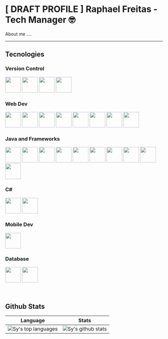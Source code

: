 # [ DRAFT PROFILE ] Raphael Freitas - Tech Manager 🤓

  <p>About me ....</p>

<hr>

## Tecnologies

### Version Control

  <img height="50" src="https://user-images.githubusercontent.com/25181517/117364277-fc4eb280-aebd-11eb-8769-a3583c6a2037.png"> <img height="50" src="https://user-images.githubusercontent.com/25181517/117364276-fc4eb280-aebd-11eb-92ba-8a6ef74b7313.png"> <img height="50" src="https://user-images.githubusercontent.com/25181517/117364279-fce74900-aebd-11eb-8b79-75984359d043.png"> <img height="50" src="https://user-images.githubusercontent.com/25181517/121401477-0e0df480-c959-11eb-8ec7-ef8d06584380.png">


### Web Dev

  <img height="50" src="https://user-images.githubusercontent.com/25181517/117447535-f00a3a00-af3d-11eb-89bf-45aaf56dbaf1.png"> <img height="50" src="https://user-images.githubusercontent.com/25181517/117447663-0fa16280-af3e-11eb-8677-bcf8e4f8e298.png"> <img height="50" src="https://user-images.githubusercontent.com/25181517/117447155-6a868a00-af3d-11eb-9cfe-245df15c9f3f.png"> <img height="50" src="https://user-images.githubusercontent.com/25181517/117447798-3c557a00-af3e-11eb-9097-15de64b078de.png"> <img height="50" src="https://user-images.githubusercontent.com/25181517/117448085-96eed600-af3e-11eb-9492-83a3a0fcbfb1.png"> <img height="50" src="https://user-images.githubusercontent.com/25181517/117448384-f9e06d00-af3e-11eb-9e02-a05bead103cf.png"> <img height="50" src="https://user-images.githubusercontent.com/25181517/121401671-49102800-c959-11eb-9f6f-74d49a5e1774.png"> <img height="50" src="https://user-images.githubusercontent.com/25181517/121402101-c89df700-c959-11eb-8b4a-bbadf9e84b30.png">

### Java and Frameworks

  <img height="50" src="https://user-images.githubusercontent.com/25181517/117201156-9a724800-adec-11eb-9a9d-3cd0f67da4bc.png"> <img height="50" src="https://user-images.githubusercontent.com/25181517/117201470-f6d56780-adec-11eb-8f7c-e70e376cfd07.png"> <img height="50" src="https://user-images.githubusercontent.com/25181517/117207026-c9d88300-adf3-11eb-9aad-6a875ab0f628.png"> <img height="50" src="https://user-images.githubusercontent.com/25181517/117207242-07d5a700-adf4-11eb-975e-be04e62b984b.png"> <img height="50" src="https://user-images.githubusercontent.com/25181517/117207493-49665200-adf4-11eb-808e-a9c0fcc2a0a0.png"> <img height="50" src="https://user-images.githubusercontent.com/25181517/117534205-b6ded200-aff0-11eb-8ba8-35d4d4f49159.png"> <img height="50" src="https://user-images.githubusercontent.com/25181517/117446983-2e532980-af3d-11eb-823a-db81096fa435.png"> <img height="50" src="https://user-images.githubusercontent.com/25181517/117533873-484d4480-afef-11eb-9fad-67c8605e3592.png"> <img height="50" src="https://user-images.githubusercontent.com/25181517/117533874-48e5db00-afef-11eb-869b-58c79865f048.png"> <img height="50" src="https://user-images.githubusercontent.com/25181517/117534049-15f01700-aff0-11eb-964b-2fe19ecbd26e.png">

### C#

  <img height="50" src="https://user-images.githubusercontent.com/25181517/121405384-444d7300-c95d-11eb-959f-913020d3bf90.png"> <img height="50" src="https://user-images.githubusercontent.com/25181517/121405754-b4f48f80-c95d-11eb-8893-fc325bde617f.png"> 

### Mobile Dev

  <img height="50" src="https://user-images.githubusercontent.com/25181517/117269608-b7dcfb80-ae58-11eb-8e66-6cc8753553f0.png">

### Database

  <img height="50" src="https://user-images.githubusercontent.com/25181517/117208740-bfb78400-adf5-11eb-97bb-09072b6bedfc.png"> <img height="50" src="https://user-images.githubusercontent.com/25181517/117208736-bdedc080-adf5-11eb-912f-61c7d43705f6.png">

<br>

## Github Stats

| Language | Stats |
| --- | --- |
| ![Sy's top languages](https://github-readme-stats.vercel.app/api/top-langs/?username=jraphadev&show_icons=true&title_color=f6c32c&icon_color=f6c32c&text_color=9f9f9f&bg_color=151515&count_private=true&layout=compact) | ![Sy's github stats](https://github-readme-stats.vercel.app/api?username=jraphadev&show_icons=true&title_color=f6c32c&icon_color=f6c32c&text_color=9f9f9f&bg_color=151515&count_private=true) |
